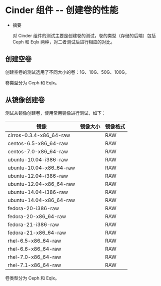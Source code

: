 # Cinder 组件 -- 创建卷的性能

* 摘要

  对 Cinder 组件的测试主要是创建卷的测试，卷的类型（存储的后端）包括 Ceph 和 Eqlx 两种，对二者测试后进行相应的对比。

## 创建空卷

创建空卷的测试选用了不同大小的卷：1G、10G、50G、100G。

卷类型分为 Ceph 和 Eqlx。

## 从镜像创建卷

测试从镜像创建卷，使用常用镜像进行测试，如下：

|镜像|镜像大小|镜像格式|
|----|--------|--------|
|cirros-0.3.4-x86_64-raw||RAW|
|centos-6.5-x86_64-raw||RAW|
|centos-7.0-x86_64-raw||RAW|
|ubuntu-10.04-i386-raw||RAW|
|ubuntu-10.04-x86_64-raw||RAW|
|ubuntu-12.04-i386-raw||RAW|
|ubuntu-12.04-x86_64-raw||RAW|
|ubuntu-14.04-i386-raw||RAW|
|ubuntu-14.04-x86_64-raw||RAW|
|fedora-20-i386-raw||RAW|
|fedora-20-x86_64-raw||RAW|
|fedora-21-i386-raw||RAW|
|fedora-21-x86_64-raw||RAW|
|rhel-6.5-x86_64-raw||RAW|
|rhel-6.6-x86_64-raw||RAW|
|rhel-7.0-x86_64-raw||RAW|
|rhel-7.1-x86_64-raw||RAW|

卷类型分为 Ceph 和 Eqlx。

